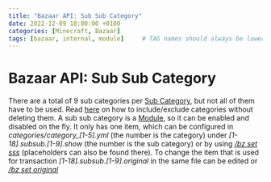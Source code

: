 ```yaml
---
title: "Bazaar API: Sub Sub Category"
date: 2022-12-09 18:00:00 +0100
categories: [Minecraft, Bazaar]
tags: [bazaar, internal, module]     # TAG names should always be lowercase
---
```


# Bazaar API: Sub Sub Category

There are a total of 9 sub categories per [Sub Category]({{site.baseurl}}/posts/bazaar-sub-category), but not all of them have to be used. 
Read [here]({{site.baseurl}}/posts/bazaar-cmd-toggle) on how to include/exclude categories without deleting them.
A sub sub category is a [Module]({{site.baseurl}}/posts/bazaar-module), so it can be enabled and disabled on the fly. It only has one item, which can be configured in *categories/category_[1-5].yml* (the number is the category) under *[1-18].subsub.[1-9].show* (the number is the sub category) or by using [*/bz set sss*]({{site.baseurl}}/posts/bazaar-cmd-set#sss) (placeholders can also be found there). To change the item that is used for transaction *[1-18].subsub.[1-9].original* in the same file can be edited or  [*/bz set original*]({{site.baseurl}}/posts/bazaar-cmd-set#original)